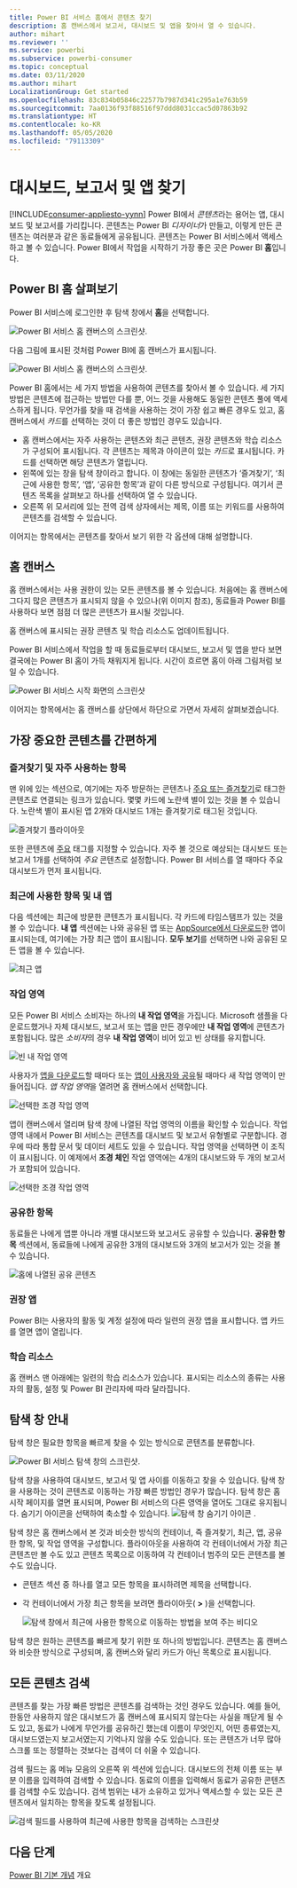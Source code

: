 ```yaml
---
title: Power BI 서비스 홈에서 콘텐츠 찾기
description: 홈 캔버스에서 보고서, 대시보드 및 앱을 찾아서 열 수 있습니다.
author: mihart
ms.reviewer: ''
ms.service: powerbi
ms.subservice: powerbi-consumer
ms.topic: conceptual
ms.date: 03/11/2020
ms.author: mihart
LocalizationGroup: Get started
ms.openlocfilehash: 83c834b05846c22577b7987d341c295a1e763b59
ms.sourcegitcommit: 7aa0136f93f88516f97ddd8031ccac5d07863b92
ms.translationtype: HT
ms.contentlocale: ko-KR
ms.lasthandoff: 05/05/2020
ms.locfileid: "79113309"
---
```

# <a name="find-your-dashboards-reports-and-apps"></a>대시보드, 보고서 및 앱 찾기

[!INCLUDE[consumer-appliesto-yynn](../includes/consumer-appliesto-yynn.md)]
Power BI에서 *콘텐츠*라는 용어는 앱, 대시보드 및 보고서를 가리킵니다. 콘텐츠는 Power BI *디자이너*가 만들고, 이렇게 만든 콘텐츠는 여러분과 같은 동료들에게 공유됩니다. 콘텐츠는 Power BI 서비스에서 액세스하고 볼 수 있습니다. Power BI에서 작업을 시작하기 가장 좋은 곳은 Power BI **홈**입니다.

## <a name="explore-power-bi-home"></a>Power BI 홈 살펴보기
Power BI 서비스에 로그인한 후 탐색 창에서 **홈**을 선택합니다. 

![Power BI 서비스 홈 캔버스의 스크린샷.](media/end-user-home/power-bi-home-menu.png)


다음 그림에 표시된 것처럼 Power BI에 홈 캔버스가 표시됩니다.
 
![Power BI 서비스 홈 캔버스의 스크린샷.](media/end-user-home/power-bi-home.png)

Power BI 홈에서는 세 가지 방법을 사용하여 콘텐츠를 찾아서 볼 수 있습니다. 세 가지 방법은 콘텐츠에 접근하는 방법만 다를 뿐, 어느 것을 사용해도 동일한 콘텐츠 풀에 액세스하게 됩니다. 무언가를 찾을 때 검색을 사용하는 것이 가장 쉽고 빠른 경우도 있고, 홈 캔버스에서 *카드*를 선택하는 것이 더 좋은 방법인 경우도 있습니다.

- 홈 캔버스에서는 자주 사용하는 콘텐츠와 최근 콘텐츠, 권장 콘텐츠와 학습 리소스가 구성되어 표시됩니다. 각 콘텐츠는 제목과 아이콘이 있는 *카드*로 표시됩니다. 카드를 선택하면 해당 콘텐츠가 열립니다.
- 왼쪽에 있는 창을 탐색 창이라고 합니다. 이 창에는 동일한 콘텐츠가 ‘즐겨찾기’, ‘최근에 사용한 항목’, ‘앱’, ‘공유한 항목’과 같이 다른 방식으로 구성됩니다. 여기서 콘텐츠 목록을 살펴보고 하나를 선택하여 열 수 있습니다.
- 오른쪽 위 모서리에 있는 전역 검색 상자에서는 제목, 이름 또는 키워드를 사용하여 콘텐츠를 검색할 수 있습니다.

이어지는 항목에서는 콘텐츠를 찾아서 보기 위한 각 옵션에 대해 설명합니다.

## <a name="home-canvas"></a>홈 캔버스
홈 캔버스에서는 사용 권한이 있는 모든 콘텐츠를 볼 수 있습니다. 처음에는 홈 캔버스에 그다지 많은 콘텐츠가 표시되지 않을 수 있으나(위 이미지 참조), 동료들과 Power BI를 사용하다 보면 점점 더 많은 콘텐츠가 표시될 것입니다.

홈 캔버스에 표시되는 권장 콘텐츠 및 학습 리소스도 업데이트됩니다. 
 
Power BI 서비스에서 작업을 할 때 동료들로부터 대시보드, 보고서 및 앱을 받다 보면 결국에는 Power BI 홈이 가득 채워지게 됩니다. 시간이 흐르면 홈이 아래 그림처럼 보일 수 있습니다.

![Power BI 서비스 시작 화면의 스크린샷](media/end-user-home/power-bi-home-oldest.png)

 
이어지는 항목에서는 홈 캔버스를 상단에서 하단으로 가면서 자세히 살펴보겠습니다.

## <a name="most-important-content-at-your-fingertips"></a>가장 중요한 콘텐츠를 간편하게

### <a name="favorites-and-frequents"></a>즐겨찾기 및 자주 사용하는 항목
맨 위에 있는 섹션으로, 여기에는 자주 방문하는 콘텐츠나 [주요 또는 즐겨찾기](end-user-favorite.md)로 태그한 콘텐츠로 연결되는 링크가 있습니다. 몇몇 카드에 노란색 별이 있는 것을 볼 수 있습니다. 노란색 별이 표시된 앱 2개와 대시보드 1개는 즐겨찾기로 태그된 것입니다. 

![즐겨찾기 플라이아웃](./media/end-user-home/power-bi-favorites-frequents.png)

또한 콘텐츠에 [주요](end-user-featured.md) 태그를 지정할 수 있습니다. 자주 볼 것으로 예상되는 대시보드 또는 보고서 1개를 선택하여 *주요* 콘텐츠로 설정합니다. Power BI 서비스를 열 때마다 주요 대시보드가 먼저 표시됩니다. 


### <a name="recents-and-my-apps"></a>최근에 사용한 항목 및 내 앱
다음 섹션에는 최근에 방문한 콘텐츠가 표시됩니다. 각 카드에 타임스탬프가 있는 것을 볼 수 있습니다. **내 앱** 섹션에는 나와 공유된 앱 또는 [AppSource에서 다운로드](end-user-apps.md)한 앱이 표시되는데, 여기에는 가장 최근 앱이 표시됩니다. **모두 보기**를 선택하면 나와 공유된 모든 앱을 볼 수 있습니다.

![최근 앱](./media/end-user-home/power-bi-recent-apps.png)


### <a name="workspaces"></a>작업 영역
모든 Power BI 서비스 소비자는 하나의 **내 작업 영역**을 가집니다. Microsoft 샘플을 다운로드했거나 자체 대시보드, 보고서 또는 앱을 만든 경우에만 **내 작업 영역**에 콘텐츠가 포함됩니다. 많은 *소비자*의 경우 **내 작업 영역**이 비어 있고 빈 상태를 유지합니다.  

![빈 내 작업 영역](./media/end-user-home/power-bi-empty-workspace.png)

사용자가 [앱을 다운로드](end-user-app-marketing.md)할 때마다 또는 [앱이 사용자와 공유](end-user-apps.md)될 때마다 새 작업 영역이 만들어집니다.  *앱 작업 영역*을 열려면 홈 캔버스에서 선택합니다. 

![선택한 조경 작업 영역](./media/end-user-home/power-bi-workspace-section.png)

앱이 캔버스에서 열리며 탐색 창에 나열된 작업 영역의 이름을 확인할 수 있습니다. 작업 영역 내에서 Power BI 서비스는 콘텐츠를 대시보드 및 보고서 유형별로 구분합니다. 경우에 따라 통합 문서 및 데이터 세트도 있을 수 있습니다. 작업 영역을 선택하면 이 조직이 표시됩니다. 이 예제에서 **조경 체인** 작업 영역에는 4개의 대시보드와 두 개의 보고서가 포함되어 있습니다.

![선택한 조경 작업 영역](./media/end-user-home/power-bi-search-workspace.png)

### <a name="shared-with-me"></a>공유한 항목
동료들은 나에게 앱뿐 아니라 개별 대시보드와 보고서도 공유할 수 있습니다. **공유한 항목** 섹션에서, 동료들에 나에게 공유한 3개의 대시보드와 3개의 보고서가 있는 것을 볼 수 있습니다.

![홈에 나열된 공유 콘텐츠](./media/end-user-home/power-bi-shared.png)

### <a name="recommended-apps"></a>권장 앱
Power BI는 사용자의 활동 및 계정 설정에 따라 일련의 권장 앱을 표시합니다. 앱 카드를 열면 앱이 열립니다.
 
### <a name="learning-resources"></a>학습 리소스
홈 캔버스 맨 아래에는 일련의 학습 리소스가 있습니다. 표시되는 리소스의 종류는 사용자의 활동, 설정 및 Power BI 관리자에 따라 달라집니다. 
 
## <a name="explore-the-nav-pane"></a>탐색 창 안내

탐색 창은 필요한 항목을 빠르게 찾을 수 있는 방식으로 콘텐츠를 분류합니다.  

![Power BI 서비스 탐색 창의 스크린샷.](media/end-user-home/power-bi-nav.png)


탐색 창을 사용하여 대시보드, 보고서 및 앱 사이를 이동하고 찾을 수 있습니다. 탐색 창을 사용하는 것이 콘텐츠로 이동하는 가장 빠른 방법인 경우가 많습니다. 탐색 창은 홈 시작 페이지를 열면 표시되며, Power BI 서비스의 다른 영역을 열어도 그대로 유지됩니다. 숨기기 아이콘을 선택하여 축소할 수 있습니다. ![탐색 창 숨기기 아이콘](media/end-user-home/power-bi-hide.png) .
  
탐색 창은 홈 캔버스에서 본 것과 비슷한 방식의 컨테이너, 즉 즐겨찾기, 최근, 앱, 공유한 항목, 및 작업 영역을 구성합니다. 플라이아웃을 사용하여 각 컨테이너에서 가장 최근 콘텐츠만 볼 수도 있고 콘텐츠 목록으로 이동하여 각 컨테이너 범주의 모든 콘텐츠를 볼 수도 있습니다.
 
- 콘텐츠 섹션 중 하나를 열고 모든 항목을 표시하려면 제목을 선택합니다.
- 각 컨테이너에서 가장 최근 항목을 보려면 플라이아웃( **>** )을 선택합니다.

    ![탐색 창에서 최근에 사용한 항목으로 이동하는 방법을 보여 주는 비디오](media/end-user-home/power-bi-nav-bar.gif)

 
탐색 창은 원하는 콘텐츠를 빠르게 찾기 위한 또 하나의 방법입니다. 콘텐츠는 홈 캔버스와 비슷한 방식으로 구성되며, 홈 캔버스와 달리 카드가 아닌 목록으로 표시됩니다. 

## <a name="search-all-of-your-content"></a>모든 콘텐츠 검색
콘텐츠를 찾는 가장 빠른 방법은 콘텐츠를 검색하는 것인 경우도 있습니다. 예를 들어, 한동안 사용하지 않은 대시보드가 홈 캔버스에 표시되지 않는다는 사실을 깨닫게 될 수도 있고, 동료가 나에게 무언가를 공유하긴 했는데 이름이 무엇인지, 어떤 종류였는지, 대시보드였는지 보고서였는지 기억나지 않을 수도 있습니다. 또는 콘텐츠가 너무 많아 스크롤 또는 정렬하는 것보다는 검색이 더 쉬울 수 있습니다. 
 
검색 필드는 홈 메뉴 모음의 오른쪽 위 섹션에 있습니다. 대시보드의 전체 이름 또는 부분 이름을 입력하여 검색할 수 있습니다. 동료의 이름을 입력해서 동료가 공유한 콘텐츠를 검색할 수도 있습니다. 검색 범위는 내가 소유하고 있거나 액세스할 수 있는 모든 콘텐츠에서 일치하는 항목을 찾도록 설정됩니다.

![검색 필드를 사용하여 최근에 사용한 항목을 검색하는 스크린샷](media/end-user-home/power-bi-search-field.png)

## <a name="next-steps"></a>다음 단계
[Power BI 기본 개념](end-user-basic-concepts.md) 개요

